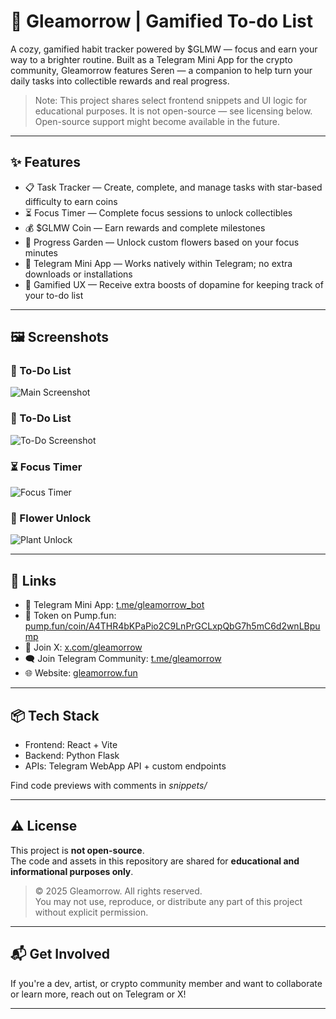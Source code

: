 # 🌱 Gleamorrow | Gamified To-do List

A cozy, gamified habit tracker powered by $GLMW — focus and earn your way to a brighter routine. Built as a Telegram Mini App for the crypto community, Gleamorrow features Seren — a companion to help turn your daily tasks into collectible rewards and real progress.

> Note: This project shares select frontend snippets and UI logic for educational purposes. It is not open-source — see licensing below. Open-source support might become available in the future.

---

## ✨ Features

- 📋 Task Tracker — Create, complete, and manage tasks with star-based difficulty to earn coins
- ⏳ Focus Timer — Complete focus sessions to unlock collectibles
- 💰 $GLMW Coin — Earn rewards and complete milestones
- 🌻 Progress Garden — Unlock custom flowers based on your focus minutes
- 📱 Telegram Mini App — Works natively within Telegram; no extra downloads or installations
- 💬 Gamified UX — Receive extra boosts of dopamine for keeping track of your to-do list

---

## 🖼️ Screenshots

### 🌟 To-Do List
![Main Screenshot](./screenshots/main.png)

### 🌟 To-Do List
![To-Do Screenshot](./screenshots/todo.png)

### ⏳ Focus Timer
![Focus Timer](./screenshots/focus-timer.png)

### 🌻 Flower Unlock
![Plant Unlock](./screenshots/plant-collection.png)

---

## 🔗 Links

- 🌟 Telegram Mini App: [t.me/gleamorrow_bot](https://t.me/gleamorrow_bot)
- 💸 Token on Pump.fun: [pump.fun/coin/A4THR4bKPaPio2C9LnPrGCLxpQbG7h5mC6d2wnLBpump](https://pump.fun/coin/A4THR4bKPaPio2C9LnPrGCLxpQbG7h5mC6d2wnLBpump)
- 🚀 Join X: [x.com/gleamorrow](https://x.com/gleamorrow)
- 🗨️ Join Telegram Community: [t.me/gleamorrow](https://t.me/gleamorrow)
- 🌐 Website: [gleamorrow.fun](https://gleamorrow.fun/)

---

## 📦 Tech Stack

- Frontend: React + Vite  
- Backend: Python Flask 
- APIs: Telegram WebApp API + custom endpoints

Find code previews with comments in *snippets/*

---

## ⚠️ License

This project is **not open-source**.  
The code and assets in this repository are shared for **educational and informational purposes only**.

> © 2025 Gleamorrow. All rights reserved.  
> You may not use, reproduce, or distribute any part of this project without explicit permission.  

---

## 📬 Get Involved

If you're a dev, artist, or crypto community member and want to collaborate or learn more, reach out on Telegram or X!

---

